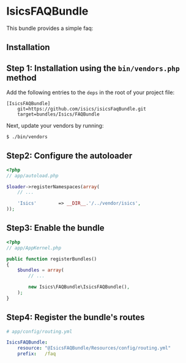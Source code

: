 IsicsFAQBundle
======================

This bundle provides a simple faq:

Installation
------------

## Step 1: Installation using the `bin/vendors.php` method

Add the following entries to the `deps` in the root of your project file:

```
[IsicsFAQBundle]
    git=https://github.com/isics/isicsFaqBundle.git
    target=bundles/Isics/FAQBundle
```

Next, update your vendors by running:

``` bash
$ ./bin/vendors
```

## Step2: Configure the autoloader


``` php
<?php
// app/autoload.php

$loader->registerNamespaces(array(
    // ...

    'Isics'        => __DIR__.'/../vendor/isics',
));
```

## Step3: Enable the bundle

``` php
<?php
// app/AppKernel.php

public function registerBundles()
{
    $bundles = array(
        // ...

        new Isics\FAQBundle\IsicsFAQBundle(),
    );
}
```

## Step4: Register the bundle's routes

``` yaml
# app/config/routing.yml

IsicsFAQBundle:
    resource: "@IsicsFAQBundle/Resources/config/routing.yml"
    prefix:   /faq
```
